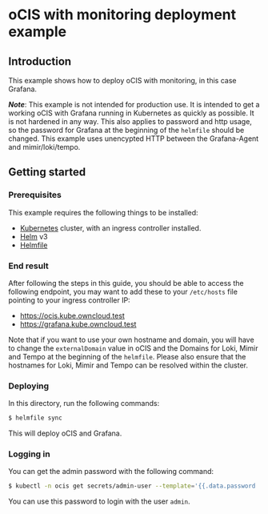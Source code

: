 # oCIS with monitoring deployment example

## Introduction

This example shows how to deploy oCIS with monitoring, in this case Grafana.

***Note***: This example is not intended for production use. It is intended to get a working oCIS
with Grafana running in Kubernetes as quickly as possible. It is not hardened in any way. This also applies to password and http usage, so the password for Grafana at the beginning of the `helmfile` should be changed. This example uses unencypted HTTP between the Grafana-Agent and mimir/loki/tempo.

## Getting started

### Prerequisites

This example requires the following things to be installed:

- [Kubernetes](https://kubernetes.io/) cluster, with an ingress controller installed.
- [Helm](https://helm.sh/) v3
- [Helmfile](https://github.com/helmfile/helmfile)

### End result

After following the steps in this guide, you should be able to access the following endpoint, you
may want to add these to your `/etc/hosts` file pointing to your ingress controller IP:

- https://ocis.kube.owncloud.test
- https://grafana.kube.owncloud.test

Note that if you want to use your own hostname and domain, you will have to change the `externalDomain` value in oCIS and the Domains for Loki, Mimir and Tempo at the beginning of the `helmfile`. Please also ensure that the hostnames for Loki, Mimir and Tempo can be resolved within the cluster.

### Deploying

In this directory, run the following commands:

```bash
$ helmfile sync
```

This will deploy oCIS and Grafana.

### Logging in

You can get the admin password with the following command:

```bash
$ kubectl -n ocis get secrets/admin-user --template='{{.data.password | base64decode | printf "%s\n" }}'
```

You can use this password to login with the user `admin`.
